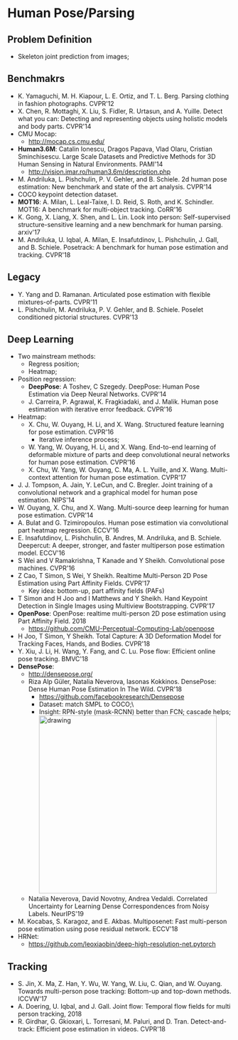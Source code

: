 # Human Pose/Parsing

## Problem Definition
- Skeleton joint prediction from images;

## Benchmakrs
- K. Yamaguchi, M. H. Kiapour, L. E. Ortiz, and T. L. Berg. Parsing clothing in fashion photographs. CVPR'12
- X. Chen, R. Mottaghi, X. Liu, S. Fidler, R. Urtasun, and A. Yuille. Detect what you can: Detecting and representing objects using holistic models and body parts. CVPR'14
- CMU Mocap:
	- http://mocap.cs.cmu.edu/
- **Human3.6M**: Catalin Ionescu, Dragos Papava, Vlad Olaru, Cristian Sminchisescu. Large Scale Datasets and Predictive Methods for 3D Human Sensing in Natural Environments. PAMI'14
	- http://vision.imar.ro/human3.6m/description.php
- M. Andriluka, L. Pishchulin, P. V. Gehler, and B. Schiele. 2d human pose estimation: New benchmark and state of the art analysis. CVPR'14
- COCO keypoint detection dataset.
- **MOT16**: A. Milan, L. Leal-Taixe, I. D. Reid, S. Roth, and K. Schindler. MOT16: A benchmark for multi-object tracking. CoRR'16
- K. Gong, X. Liang, X. Shen, and L. Lin. Look into person: Self-supervised structure-sensitive learning and a new benchmark for human parsing. arxiv'17
- M. Andriluka, U. Iqbal, A. Milan, E. Insafutdinov,
L. Pishchulin, J. Gall, and B. Schiele. Posetrack: A benchmark for human pose estimation and tracking. CVPR'18

## Legacy
- Y. Yang and D. Ramanan. Articulated pose estimation
with flexible mixtures-of-parts. CVPR'11
- L. Pishchulin, M. Andriluka, P. V. Gehler, and B. Schiele. Poselet conditioned pictorial structures. CVPR'13

## Deep Learning
- Two mainstream methods:
	- Regress position;
	- Heatmap;
- Position regression:
	- **DeepPose**: A Toshev, C Szegedy. DeepPose: Human Pose Estimation via Deep Neural Networks. CVPR'14
	- J. Carreira, P. Agrawal, K. Fragkiadaki, and J. Malik. Human pose estimation with iterative error feedback. CVPR'16
- Heatmap:
	- X. Chu, W. Ouyang, H. Li, and X. Wang. Structured feature learning for pose estimation. CVPR'16
		- Iterative inference process;
	- W. Yang, W. Ouyang, H. Li, and X. Wang. End-to-end learning of deformable mixture of parts and deep convolutional neural networks for human pose estimation. CVPR'16
	- X. Chu, W. Yang, W. Ouyang, C. Ma, A. L. Yuille, and X. Wang. Multi-context attention for human pose estimation. CVPR'17
- J. J. Tompson, A. Jain, Y. LeCun, and C. Bregler. Joint training of a convolutional network and a graphical model for human pose estimation. NIPS'14
- W. Ouyang, X. Chu, and X. Wang. Multi-source deep learning for human pose estimation. CVPR'14
- A. Bulat and G. Tzimiropoulos. Human pose estimation via convolutional part heatmap regression. ECCV'16
- E. Insafutdinov, L. Pishchulin, B. Andres, M. Andriluka, and B. Schiele. Deepercut: A deeper, stronger, and faster multiperson pose estimation model. ECCV'16
- S Wei and V Ramakrishna, T Kanade and Y Sheikh. Convolutional pose machines. CVPR'16
- Z Cao, T Simon, S Wei, Y Sheikh. Realtime Multi-Person 2D Pose Estimation using Part Affinity Fields. CVPR'17
	- Key idea: bottom-up, part affinity fields (PAFs)
- T Simon and H Joo and I Matthews and Y Sheikh. Hand Keypoint Detection in Single Images using Multiview Bootstrapping. CVPR'17
- **OpenPose**: OpenPose: realtime multi-person 2D pose estimation using Part Affinity Field. 2018
	- https://github.com/CMU-Perceptual-Computing-Lab/openpose
- H Joo, T Simon, Y Sheikh. Total Capture: A 3D Deformation Model for Tracking Faces, Hands, and Bodies. CVPR'18
- Y. Xiu, J. Li, H. Wang, Y. Fang, and C. Lu. Pose flow: Efficient online pose tracking. BMVC'18
- **DensePose**:
	- http://densepose.org/
	- Riza Alp Güler, Natalia Neverova, Iasonas Kokkinos. DensePose: Dense Human Pose Estimation In The Wild. CVPR'18
		- https://github.com/facebookresearch/Densepose
		- Dataset: match SMPL to COCO;\
		- Insight: RPN-style (mask-RCNN) better than FCN; cascade helps;\
			<img src="/CV-2D/images/detection/densepose.png" alt="drawing" width="400"/>
	- Natalia Neverova, David Novotny, Andrea Vedaldi. Correlated Uncertainty for Learning Dense Correspondences from Noisy Labels. NeurIPS'19
- M. Kocabas, S. Karagoz, and E. Akbas. Multiposenet: Fast multi-person pose estimation using pose residual network. ECCV'18
- HRNet:
	- https://github.com/leoxiaobin/deep-high-resolution-net.pytorch

## Tracking
- S. Jin, X. Ma, Z. Han, Y. Wu, W. Yang, W. Liu, C. Qian, and W. Ouyang. Towards multi-person pose tracking: Bottom-up and top-down methods. ICCVW'17
- A. Doering, U. Iqbal, and J. Gall. Joint flow: Temporal flow fields for multi person tracking, 2018
- R. Girdhar, G. Gkioxari, L. Torresani, M. Paluri, and D. Tran. Detect-and-track: Efficient pose estimation in videos. CVPR'18
